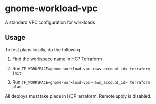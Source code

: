 # gnome-workload-vpc

A standard VPC configuration for workloads

## Usage

To test plans locally, do the following

1. Find the workspace name in HCP Terraform

2. Run `TF_WORKSPACE=gnome-workload-vpc-<aws_account_id> terraform init`

3. Run `TF_WORKSPACE=gnome-workload-vpc-<aws_account_id> terraform plan`

All deploys must take place in HCP terraform. Remote apply is disabled.